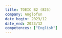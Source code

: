 ```yaml
---
title: TOEIC B2 (825)
company: Anglofun
date_begin: 2023/12
date_end: 2023/12
competences: ["English"]
---
```

